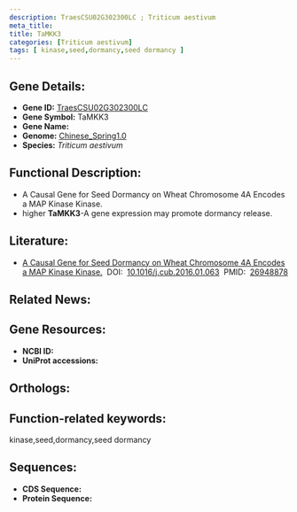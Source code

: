 ```yaml
---
description: TraesCSU02G302300LC ; Triticum aestivum
meta_title:
title: TaMKK3
categories: [Triticum aestivum]
tags: [ kinase,seed,dormancy,seed dormancy ]
---
```


## Gene Details:
- **Gene ID:**	[TraesCSU02G302300LC]()
- **Gene Symbol:** TaMKK3
- **Gene Name:** 
- **Genome:** [Chinese_Spring1.0]()
- **Species:** *Triticum aestivum*

## Functional Description:
   - A Causal Gene for Seed Dormancy on Wheat Chromosome 4A Encodes a MAP Kinase Kinase.
   - higher **TaMKK3**-A gene expression may promote dormancy release.

## Literature:
   - [A Causal Gene for Seed Dormancy on Wheat Chromosome 4A Encodes a MAP Kinase Kinase.]( https://www.sciencedirect.com/science/article/pii/S0960982216300100?via%3Dihub)&nbsp;&nbsp;DOI:&nbsp;&nbsp;[10.1016/j.cub.2016.01.063](https://www.sciencedirect.com/science/article/pii/S0960982216300100?via%3Dihub)&nbsp;&nbsp;PMID:&nbsp;&nbsp;[26948878](https://pubmed.ncbi.nlm.nih.gov/26948878/)

## Related News:

## Gene Resources:
- **NCBI ID:** [](https://www.ncbi.nlm.nih.gov/gene/?term=)
- **UniProt accessions:** [](https://www.uniprot.org/uniprotkb//entry)

## Orthologs:

## Function-related keywords:
kinase,seed,dormancy,seed dormancy

## Sequences:
- **CDS Sequence:**
- **Protein Sequence:**
